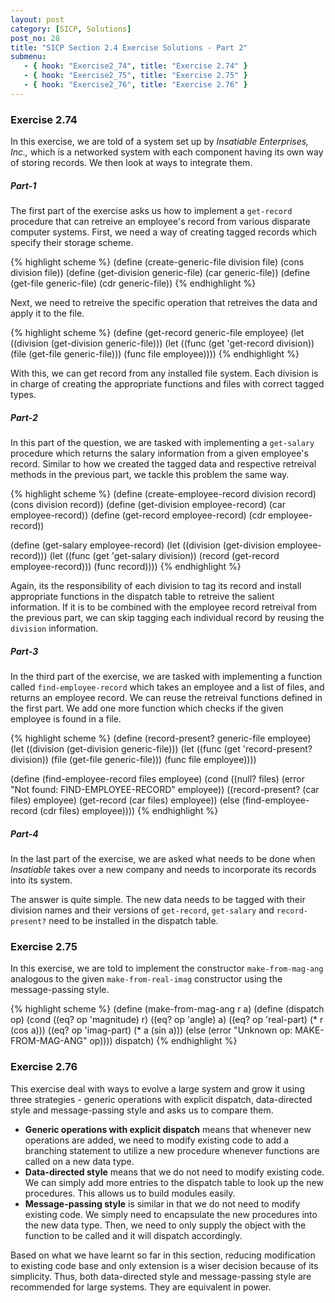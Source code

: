 ```yaml
---
layout: post
category: [SICP, Solutions]
post_no: 28
title: "SICP Section 2.4 Exercise Solutions - Part 2"
submenu:
   - { hook: "Exercise2_74", title: "Exercise 2.74" }
   - { hook: "Exercise2_75", title: "Exercise 2.75" }
   - { hook: "Exercise2_76", title: "Exercise 2.76" }
---
```

### Exercise 2.74<a name="Exercise2_74">&nbsp;</a>

In this exercise, we are told of a system set up by *Insatiable Enterprises, Inc.,* which is a networked system with each component having its own way of storing records. We then look at ways to integrate them.

<!--excerpt-->

##### Part-1
The first part of the exercise asks us how to implement a `get-record` procedure that can retreive an employee's record from various disparate computer systems. First, we need a way of creating tagged records which specify their storage scheme.

{% highlight scheme %}
(define (create-generic-file division file)
  (cons division file))
(define (get-division generic-file)
  (car generic-file))
(define (get-file generic-file)
  (cdr generic-file))
{% endhighlight %}

Next, we need to retreive the specific operation that retreives the data and apply it to the file.

{% highlight scheme %}
(define (get-record generic-file employee)
  (let ((division (get-division generic-file)))
	(let ((func (get 'get-record division))
		  (file (get-file generic-file)))
	  (func file employee))))
{% endhighlight %}

With this, we can get record from any installed file system. Each division is in charge of creating the appropriate functions and files with correct tagged types.

##### Part-2
In this part of the question, we are tasked with implementing a `get-salary` procedure which returns the salary information from a given employee's record. Similar to how we created the tagged data and respective retreival methods in the previous part, we tackle this problem the same way.

{% highlight scheme %}
(define (create-employee-record division record)
  (cons division record))
(define (get-division employee-record)
  (car employee-record))
(define (get-record employee-record)
  (cdr employee-record))

(define (get-salary employee-record)
  (let ((division (get-division employee-record)))
	(let ((func (get 'get-salary division))
		  (record (get-record employee-record)))
	  (func record))))
{% endhighlight %}

Again, its the responsibility of each division to tag its record and install appropriate functions in the dispatch table to retreive the salient information. If it is to be combined with the employee record retreival from the previous part, we can skip tagging each individual record by reusing the `division` information.

##### Part-3
In the third part of the exercise, we are tasked with implementing a function called `find-employee-record` which takes an employee and a list of files, and returns an employee record. We can reuse the retreival functions defined in the first part. We add one more function which checks if the given employee is found in a file.

{% highlight scheme %}
(define (record-present? generic-file employee)
  (let ((division (get-division generic-file)))
	(let ((func (get 'record-present? division))
		  (file (get-file generic-file)))
	  (func file employee))))

(define (find-employee-record files employee)
  (cond ((null? files)
	      (error "Not found: FIND-EMPLOYEE-RECORD" employee))
	    ((record-present? (car files) employee)
		  (get-record (car files) employee))
	    (else (find-employee-record (cdr files) employee))))
{% endhighlight %}

##### Part-4
In the last part of the exercise, we are asked what needs to be done when *Insatiable* takes over a new company and needs to incorporate its records into its system.

The answer is quite simple. The new data needs to be tagged with their division names and their versions of `get-record`, `get-salary` and `record-present?` need to be installed in the dispatch table.

### Exercise 2.75<a name="Exercise2_75">&nbsp;</a>

In this exercise, we are told to implement the constructor `make-from-mag-ang` analogous to the given `make-from-real-imag` constructor using the message-passing style.

{% highlight scheme %}
(define (make-from-mag-ang r a)
  (define (dispatch op)
    (cond ((eq? op 'magnitude) r)
		  ((eq? op 'angle) a)
		  ((eq? op 'real-part) (* r (cos a)))
		  ((eq? op 'imag-part) (* a (sin a)))
		  (else
		   (error "Unknown op: MAKE-FROM-MAG-ANG" op))))
  dispatch)
{% endhighlight %}

### Exercise 2.76<a name="Exercise2_76">&nbsp;</a>

This exercise deal with ways to evolve a large system and grow it using three strategies - generic operations with explicit dispatch, data-directed style and message-passing style and asks us to compare them.

- **Generic operations with explicit dispatch** means that whenever new operations are added, we need to modify existing code to add a branching statement to utilize a new procedure whenever functions are called on a new data type.
- **Data-directed style** means that we do not need to modify existing code. We can simply add more entries to the dispatch table to look up the new procedures. This allows us to build modules easily.
- **Message-passing style** is similar in that we do not need to modify existing code. We simply need to encapsulate the new procedures into the new data type. Then, we need to only supply the object with the function to be called and it will dispatch accordingly.

Based on what we have learnt so far in this section, reducing modification to existing code base and only extension is a wiser decision because of its simplicity. Thus, both data-directed style and message-passing style are recommended for large systems. They are equivalent in power.
